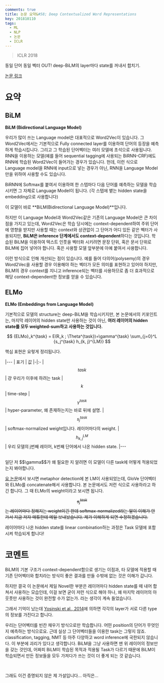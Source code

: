 ```yaml
---
comments: true
title: 논문 요약&#58; Deep Contextualized Word Representations
key: 201810110
tags:
  - ML
  - NLP
  - 논문
  - ICLR
---
```


> ICLR 2018
 
동일 단어 동일 벡터 OUT! deep-BiLM의 layer마다 state를 꺼내서 합치기.

<!--more-->
 
[논문 링크](http://aclweb.org/anthology/N18-1202)
 
# 요약

## BiLM

**BiLM (Bidirectional Language Model)**

우리가 많이 쓰는 Language model은 대표적으로 Word2Vec이 있습니다.
그 Word2Vec에서는 기본적으로 Fully connected layer를 이용하여 단어의 등장을 예측하게 학습시킵니다.
그리고 그 학습된 단어벡터는 여러 모델에 초석으로 사용됩니다.
RNN을 이용하는 모델(예를 들어 sequential tagging에 사용되는 BiRNN-CRF)에도 RNN에 학습된 Word2Vec이 들어가는 경우가 있습니다.
헌데, 이런 식으로 Language model을 RNN에 input으로 넣는 경우가 아닌, RNN을 Language Model만을 위하여 사용할 수도 있습니다.

BiRNN에 Softmax를 붙여서 이용하여 한 스텝마다 다음 단어를 예측하는 모델을 학습시키면 그 자체로 Language Model이 됩니다.
(각 스텝에 뱉는 hidden state을 embedding으로 사용합니다)

이 모델이 바로 **BiLM(Bidirectional Language Model)**입니다.

하지만 이 Language Model과 Word2Vec같은 기존의 Language Model은 큰 차이점을 가지고 있는데,
Word2Vec은 학습 당시에는 context-dependent하여 주위 단어에 영향을 받지만 사용할 때는 context와 상관없이 그 단어가 어디 있든 같은 벡터가 사용되지만,
**BiLM은 inference 단계에서도 context-dependent**하다는 것입니다. 학습된 BiLM을 이용하여 텍스트 인풋을 벡터화 시키려면 문장 단위,
혹은 문서 단위로 BiLM에 집어 넣어야 합니다.
혹은 사용할 모델 앞부분에 아예 붙여서 사용합니다.

이런 방식으로 인해 개선되는 점이 있습니다.
예를 들어 다의어(polysemy)의 경우 Word2Vec을 사용할 경우 이용해야 하는 벡터가 모든 의미를 표현하고 있어야 하지만,
BiLM의 경우 context를 지니고 inference되는 벡터를 사용하므로 좀 더 효과적으로 해당 context-dependent한 정보를 얻을 수 있습니다.
 
## ELMo

**ELMo (Embeddings from Language Model)**

기본적으로 모델의 structure는 deep-BiLM을 학습시키지만,
본 논문에서의 키포인트는, 마지막 레이어의 hidden state만 사용하는 것이 아닌,
**여러 레이어의 hidden state를 모두 weighted-sum하고 사용하는 것입니다.**

$$
{ELMo}_k^{task} = E(R_k ; \Theta^{task})=\gamma^{task} \sum_{j=0}^L {s_j^{task} h_{k, j}^{LM}}
$$

핵심 표현은 요렇게 정리됩니다.
<br>

|---
| 표기 | 값
|-|:-
| $$task$$ | 걍 우리가 이후에 하려는 task
| $$k$$ | time-step
| $$\gamma^{task}$$ | hyper-parameter, 왜 존재하는지는 바로 뒤에 설명.
| $$s_j^{task}$$ | softmax-normalized weight입니다. 레이어마다의 weight.
| $$h_{k,j}^{LM}$$ | 우리 모델의 j번째 레이어, k번째 단어에서 나온 hidden state.
|---

<br>
일단 저 $$\gamma$$가 왜 필요한 지 알려면 이 모델이 다른 task에 어떻게 적용되었는지 봐야합니다.

[요 논문](https://arxiv.org/pdf/1808.09653.pdf)에서 보시면 metaphor detection에 본 LM이 사용되었는데,
GloVe 단어벡터와 ELMo를 concatenate해서 사용합니다. 본 논문에서도 저런 식으로 사용하라고 하긴 합니다.
그 때 ELMo의 weight이라고 보시면 됩니다.

~~$$s_j^{task}$$는 레이어마다 정해지는 weight이긴 한데 softmax-normalized라는 말이 이해가 안가서 지금 저자 매튜한테 메일 보내놨습니다. 제가 이해하게 되면 수정하겠습니다.~~

레이어마다 나온 hidden state를 linear combination하는 과정은 Task 모델에 포함시켜 학습되게 합니다!


# 코멘트

BiLM의 기본 구조가 context-dependent함으로 생기는 이점과, 타 모델에 적용할 때 기존 단어벡터와 합치라는 방식이 좋은 결과를 만들 수밖에 없는 것은 이해가 갑니다.

하지만 결국 이 논문에서 제일 Novel한 부분은 레이어마다 hidden state를 떼 내어 합쳐서 사용하는 모습인데, 이걸 보면 굳이 저런 식으로 해야 하나, 왜 마지막 레이어의 아웃풋만 사용하는 것이 완전할 수가 없는가.
라는 생각이 계속 들었습니다.

그래서 기억이 났는데 [Yosinski et al., 2014](https://pdfs.semanticscholar.org/a981/0fc4c6baacc3d262e73dd44bdcbbb0db034e.pdf)에
의하면 각각의 layer가 서로 다른 type의 정보를 가진다고 합니다.

우리는 단어벡터를 빈칸 채우기 방식으로만 학습합니다. 어떤 position의 단어가 무엇인지 예측하는 방식으로요.
근데 실상 그 단어벡터들을 이용한 task는 그렇지 않죠.
classification, tagging, NMT 등 아주 다양하고 word inference에 국한되지 않습니다. 이 부분에 괴리가 있다고 생각합니다.
BiLM을 그냥 사용하면 맨 위 레이어의 정보만을 갖는 것인데,
어짜피 BiLM이 학습된 목적과 적용될 Task가 다르기 때문에 BiLM이 학습되면서 만든 정보들을 모두 가져다가 쓰는 것이 더 좋게 되는 것 같습니다.

<br>

그래도 이건 증명되지 않은 제 가설입니다... 아직은...
